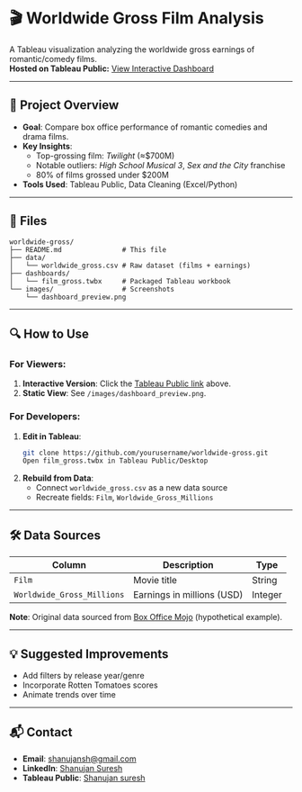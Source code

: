 # 🎬 Worldwide Gross Film Analysis

A Tableau visualization analyzing the worldwide gross earnings of romantic/comedy films.  
**Hosted on Tableau Public:** [View Interactive Dashboard](https://public.tableau.com/app/profile/shanujan.suresh/)

---

## 📌 Project Overview
- **Goal**: Compare box office performance of romantic comedies and drama films.
- **Key Insights**:
  - Top-grossing film: *Twilight* (≈$700M)
  - Notable outliers: *High School Musical 3*, *Sex and the City* franchise
  - 80% of films grossed under $200M
- **Tools Used**: Tableau Public, Data Cleaning (Excel/Python)

---

## 📂 Files
```
worldwide-gross/
├── README.md               # This file
├── data/
│   └── worldwide_gross.csv # Raw dataset (films + earnings)
├── dashboards/
│   └── film_gross.twbx     # Packaged Tableau workbook
└── images/                 # Screenshots
    └── dashboard_preview.png
```

---

## 🔍 How to Use
### For Viewers:
1. **Interactive Version**: Click the [Tableau Public link](https://public.tableau.com/views/FilmInsights_17408244252750/WorldwideGross?:language=en-US&:sid=&:redirect=auth&:display_count=n&:origin=viz_share_link) above.
2. **Static View**: See `/images/dashboard_preview.png`.

### For Developers:
1. **Edit in Tableau**:
   ```bash
   git clone https://github.com/yourusername/worldwide-gross.git
   Open film_gross.twbx in Tableau Public/Desktop
   ```
2. **Rebuild from Data**:
   - Connect `worldwide_gross.csv` as a new data source
   - Recreate fields: `Film`, `Worldwide_Gross_Millions`

---

## 🛠️ Data Sources
| Column | Description | Type |
|--------|-------------|------|
| `Film` | Movie title | String |
| `Worldwide_Gross_Millions` | Earnings in millions (USD) | Integer |

**Note**: Original data sourced from [Box Office Mojo](https://www.boxofficemojo.com/) (hypothetical example).

---

## 💡 Suggested Improvements
- Add filters by release year/genre
- Incorporate Rotten Tomatoes scores
- Animate trends over time

---

## 📬 Contact
- **Email**: shanujansh@gmail.com  
- **LinkedIn**: [Shanujan Suresh](https://linkedin.com/in/shanujansuresh)  
- **Tableau Public**: [Shanujan suresh](https://public.tableau.com/app/profile/shanujan.suresh/)
